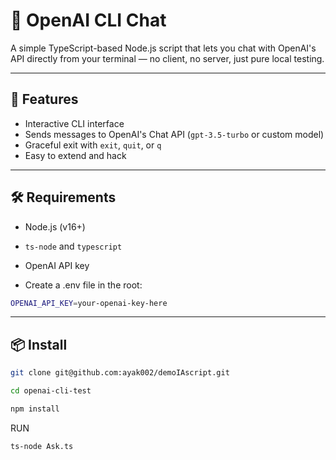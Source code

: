 # 🧠 OpenAI CLI Chat

A simple TypeScript-based Node.js script that lets you chat with OpenAI's API directly from your terminal — no client, no server, just pure local testing.

---

## 🚀 Features

- Interactive CLI interface
- Sends messages to OpenAI's Chat API (`gpt-3.5-turbo` or custom model)
- Graceful exit with `exit`, `quit`, or `q`
- Easy to extend and hack

---

## 🛠 Requirements

- Node.js (v16+)
- `ts-node` and `typescript`
- OpenAI API key

- Create a .env file in the root:

```bash
OPENAI_API_KEY=your-openai-key-here
```

---

## 📦 Install

```bash
git clone git@github.com:ayak002/demoIAscript.git

cd openai-cli-test

npm install
```

RUN

```bash
ts-node Ask.ts
```
